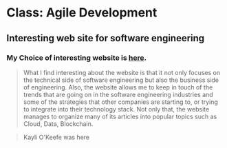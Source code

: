 # Class: Agile Development
## Interesting web site for **software engineering**

### My Choice of interesting website is [here](https://softwareengineeringdaily.com/).

>What I find interesting about the website is that it not only focuses on 
the technical side of software engineering but also the business side of engineering.
Also, the website allows me to keep in touch of the trends that are going on in the 
software engineering industries and some of the strategies that other companies are
starting to, or trying to integrate into their technology stack. Not only that,
the website manages to organize many of its articles into popular topics such as
Cloud, Data, Blockchain.


>Kayli O'Keefe was here
